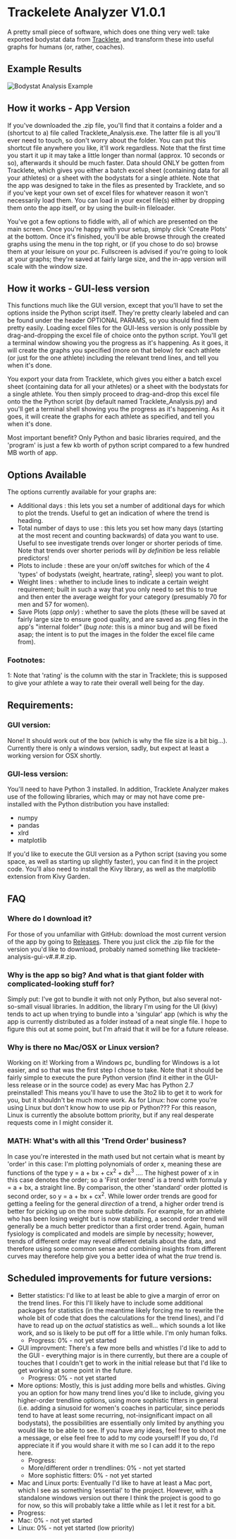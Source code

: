 # Trackelete Analyzer V1.0.1
A pretty small piece of software, which does one thing very well: take exported bodystat data from <a href="http://tracklete.io">Tracklete</a>, and transform these into useful graphs for humans (or, rather, coaches).

## Example Results
![Bodystat Analysis Example](Tracklete_Trends_Paul%20Hofma.png)

## How it works - App Version
If you've downloaded the .zip file, you'll find that it contains a folder and a (shortcut to a) file called Tracklete_Analysis.exe. The latter file is all you'll ever need to touch, so don't worry about the folder. You can put this shortcut file anywhere you like, it'll work regardless. Note that the first time you start it up it may take a little longer than normal (approx. 10 seconds or so), afterwards it should be much faster. Data should ONLY be gotten from Tracklete, which gives you either a batch excel sheet (containing data for all your athletes) or a sheet with the bodystats for a single athlete. Note that the app was designed to take in the files as presented by Tracklete, and so if you've kept your own set of excel files for whatever reason it won't necessarily load them. You can load in your excel file(s) either by dropping them onto the app itself, or by using the built-in fileloader. 

You've got a few options to fiddle with, all of which are presented on the main screen. Once you're happy with your setup, simply click 'Create Plots' at the bottom. Once it's finished, you'll be able browse through the created graphs using the menu in the top right, or (if you chose to do so) browse them at your leisure on your pc. Fullscreen is advised if you're going to look at your graphs; they're saved at fairly large size, and the in-app version will scale with the window size.

## How it works - GUI-less version
This functions much like the GUI version, except that you'll have to set the options inside the Python script itself. They're pretty clearly labeled and can be found under the header OPTIONAL PARAMS, so you should find them pretty easily. Loading excel files for the GUI-less version is only possible by drag-and-dropping the excel file of choice onto the python script. You'll get a terminal window showing you the progress as it's happening. As it goes, it will create the graphs you specified (more on that below) for each athlete (or just for the one athlete) including the relevant trend lines, and tell you when it's done.

You export your data from Tracklete, which gives you either a batch excel sheet (containing data for all your athletes) or a sheet with the bodystats for a single athlete. You then simply proceed to drag-and-drop this excel file onto the the Python script (by default named Tracklete_Analysis.py) and you'll get a terminal shell showing you the progress as it's happening. As it goes, it will create the graphs for each athlete as specified, and tell you when it's done.

Most important benefit? Only Python and basic libraries required, and the 'program' is just a few kb worth of python script compared to a few hundred MB worth of app.

## Options Available
The options currently available for your graphs are:
 - Additional days : this lets you set a number of additional days for which to plot the trends. Useful to get an indication of where the trend is heading.
 - Total number of days to use : this lets you set how many days (starting at the most recent and counting backwards) of data you want to use. Useful to see investigate trends over longer or shorter periods of time. Note that trends over shorter periods will _by definition_ be less reliable predictors!
 - Plots to include : these are your on/off switches for which of the 4 'types' of bodystats (weight, heartrate, rating<sup>[1](#myfootnote1)</sup>, sleep) you want to plot.
 - Weight lines : whether to include lines to indicate a certain weight requirement; built in such a way that you only need to set this to true and then enter the average weight for your category (presumably 70 for men and 57 for women).
 - Save Plots (_app only_) : whether to save the plots (these will be saved at fairly large size to ensure good quality, and are saved as .png files in the app's "internal folder" (_bug note_: this is a minor bug and will be fixed asap; the intent is to put the images in the folder the excel file came from).

### Footnotes:
<a name="myfootnote1">1</a>: Note that 'rating' is the column with the star in Tracklete; this is supposed to give your athlete a way to rate their overall well being for the day.

## Requirements:
### GUI version:
None! It should work out of the box (which is why the file size is a bit big...). Currently there is only a windows version, sadly, but expect at least a working version for OSX shortly. 

### GUI-less version:
You'll need to have Python 3 installed. In addition, Tracklete Analyzer makes use of the following libraries, which may or may not have come pre-installed with the Python distribution you have installed:
 - numpy
 - pandas
 - xlrd
 - matplotlib
 
If you'd like to execute the GUI version as a Python script (saving you some space, as well as starting up slightly faster), you can find it in the project code. You'll also need to install the Kivy library, as well as the matplotlib extension from Kivy Garden. 

## FAQ
### Where do I download it?
For those of you unfamiliar with GitHub: download the most current version of the app by going to <a href=https://github.com/PaulHofma/tracklete-analysis/releases>Releases</a>. There you just click the .zip file for the version you'd like to download, probably named something like tracklete-analysis-gui-v#.#.#.zip.

### Why is the app so big? And what is that giant folder with complicated-looking stuff for?
Simply put: I've got to bundle it with not only Python, but also several not-so-small visual libraries. In addition, the library I'm using for the UI (kivy) tends to act up when trying to bundle into a 'singular' app (which is why the app is currently distributed as a folder instead of a neat single file. I hope to figure this out at some point, but I'm afraid that it will be for a future release.

### Why is there no Mac/OSX or Linux version?
Working on it! Working from a Windows pc, bundling for Windows is a lot easier, and so that was the first step I chose to take. Note that it should be fairly simple to execute the pure Python version (find it either in the GUI-less release or in the source code) as every Mac has Python 2.7 preinstalled! This means you'll have to use the 3to2 lib to get it to work for you, but it shouldn't be much more work. As for Linux: how come you're using Linux but don't know how to use pip or Python??? For this reason, Linux is currently the absolute bottom priority, but if any real desperate requests come in I might consider it.

### MATH: What's with all this 'Trend Order' business?
In case you're interested in the math used but not certain what is meant by 'order' in this case: I'm plotting polynomials of order x, meaning these are functions of the type y = a + bx + cx<sup>2</sup> + dx<sup>3</sup> .... The highest power of x in this case denotes the order; so a 'First order trend' is a trend with formula y = a + bx, a straight line. By comparison, the other 'standard' order plotted is second order, so y = a + bx + cx<sup>2</sup>. While lower order trends are good for getting a feeling for the general <i>direction</i> of a trend, a higher order trend is better for picking up on the more subtle <i>details</i>. For example, for an athlete who has been losing weight but is now stabilizing, a second order trend will generally be a much better predictor than a first order trend. Again, human fysiology is complicated and models are simple by necessity; however, trends of different order may reveal different details about the data, and therefore using some common sense and combining insights from different curves may therefore help give you a better idea of what the <i>true</i> trend is.

## Scheduled improvements for future versions:
 - Better statistics: I'd like to at least be able to give a margin of error on the trend lines. For this I'll likely have to include some additional packages for statistics (in the meantime likely forcing me to rewrite the whole bit of code that does the calculations for the trend lines), and I'd have to read up on the <i>actual</i> statistics as well... which sounds a lot like work, and so is likely to be put off for a little while. I'm only human folks.
   - Progress: 0% - not yet started
 - GUI improvment: There's a few more bells and whistles I'd like to add to the GUI - everything major is in there currently, but there are a couple of touches that I couldn't get to work in the initial release but that I'd like to get working at some point in the future.
   - Progress: 0% - not yet started
 - More options: Mostly, this is just adding more bells and whistles. Giving you an option for how many trend lines you'd like to include, giving you higher-order trendline options, using more sophistic fitters in general (i.e. adding a sinusoid for women's coaches in particular, since periods tend to have at least some recurring, not-insignificant impact on all bodystats), the possibilities are essentially only limited by anything you would like to be able to see. If you have any ideas, feel free to shoot me a message, or else feel free to add to my code yourself! If you do, I'd appreciate it if you would share it with me so I can add it to the repo here.
   - Progress: 
    - More/different order n trendlines: 0% - not yet started
    - More sophistic fitters: 0% - not yet started
 - Mac and Linux ports: Eventually I'd like to have at least a Mac port, which I see as something 'essential' to the project. However, with a standalone windows version out there I think the project is good to go for now, so this will probably take a little while as I let it rest for a bit.
  - Progress:
   - Mac: 0% - not yet started
   - Linux: 0% - not yet started (low priority)
